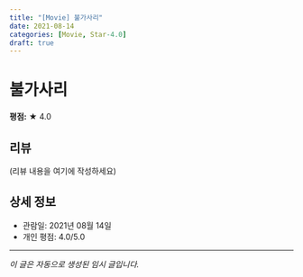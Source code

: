 ```yaml
---
title: "[Movie] 불가사리"
date: 2021-08-14
categories: [Movie, Star-4.0]
draft: true
---
```


# 불가사리

**평점:** ★ 4.0

## 리뷰

(리뷰 내용을 여기에 작성하세요)

## 상세 정보

- 관람일: 2021년 08월 14일
- 개인 평점: 4.0/5.0

---

*이 글은 자동으로 생성된 임시 글입니다.*
